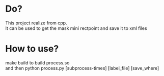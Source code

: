 # Do?
This project realize from cpp.  
It can be used to get the mask mini rectpoint and save it to xml files 
# How to use?
make build to build process.so  
and then python process.py [subprocess-times] [label_file] [save_where]
